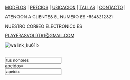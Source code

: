 [MODELOS](./MODELOS.MD) | [PRECIOS](./PRECIOS.MD) | [UBICACION](./UBICACION.MD) | [TALLAS](./TALLAS.MD) | [CONTACTO](./CONTACTO.MD) |

ATENCION A CLIENTES EL NUMERO ES 
  -5543212321
  
  NUESTRO CORREO ELECTRONICO ES 
  
  PLAYERASVOLDT91@GMAIL.COM
  
  
  ![wa link_ku61ib](https://user-images.githubusercontent.com/100168748/158484608-7e0445ac-aa94-4047-81fc-5abbc244a7b9.png)

<form>
  <labelfor="nombre":</label><br>
  <input type="text" id="nome"name="name" value="tus nombres"><br>
  <label tor ="iname">apeidos=</label><br>
  <input type="text" id="iname" name="iname"value="apeidos"><br>
 </form>

